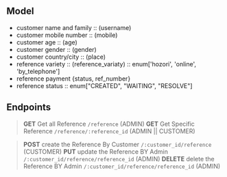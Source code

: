 ## Model

* customer name and family :: (username)
* customer mobile number :: (mobile)
* customer age :: (age)
* customer gender :: (gender)
* customer country/city :: (place)
* reference variety :: (reference_variaty) ::  enum['hozori', 'online', 'by_telephone']
* reference payment {status, ref_number}
* reference status :: enum["CREATED", "WAITING", "RESOLVE"]


## Endpoints


> __GET__  Get all Reference `/reference` (ADMIN)
> __GET__ Get Specific Reference `/reference/:reference_id` (ADMIN || CUSTOMER)

> __POST__ create the Reference By Customer `/:customer_id/reference` (CUSTOMER)
> __PUT__ update the Reference BY Admin `/:customer_id/reference/reference_id` (ADMIN)
> __DELETE__ delete the Reference BY Admin `/:customer_id/reference/reference_id` (ADMIN)


